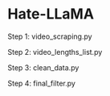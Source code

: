 # Hate-LLaMA

Step 1: video_scraping.py

Step 2: video_lengths_list.py

Step 3: clean_data.py

Step 4: final_filter.py
